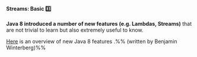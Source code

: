 <link rel="stylesheet" href="{{baseUrl}}/css/textbook.css">

<div class="website-content">

<div id="title">

#### Streams: Basic :three:

</div>

<div id="body">

**Java 8 introduced a number of new features (e.g. Lambdas, Streams)** that are not trivial to learn but also extremely useful to know.

[Here](http://winterbe.com/posts/2014/03/16/java-8-tutorial/) is an overview of new Java 8 features .%%&nbsp;(written by Benjamin Winterberg)%%

</div>

<div id="extras">
  <include src="resources.md" />
</div>

</div>
